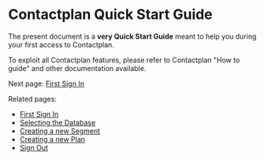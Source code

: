 # Contactplan Quick Start Guide


The present document is a **very Quick Start Guide** meant to help you during your first access to Contactplan. 

To exploit all Contactplan features, please refer to Contactplan "How to guide" and other documentation available.


Next page: [First Sign In](first_sign_in.md)

Related pages:
* [First Sign In](first_sign_in.md)
* [Selecting the Database](selecting_the_database.md)
* [Creating a new Segment](creating_a_new_segment.md)
* [Creating a new Plan](creating_a_new_plan.md)
* [Sign Out](sign_out.md)

